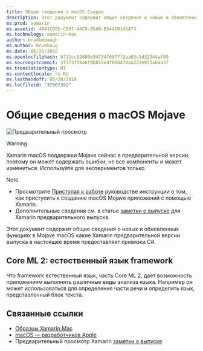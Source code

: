 ```yaml
---
title: Общие сведения о macOS Сьерра
description: Этот документ содержит общие сведения о новых и обновленных функциях в Mojave macOS какие Xamarin предварительной версии выпуска в настоящее время предоставляет привязки C#.
ms.prod: xamarin
ms.assetid: 4A41CD85-C807-44C9-85AB-B5441B145A73
ms.technology: xamarin-mac
author: bradumbaugh
ms.author: brumbaug
ms.date: 06/25/2018
ms.openlocfilehash: b711cc92680e94734f0077f2aa03c1d32944af09
ms.sourcegitcommit: 3f2737f8abf9b855edf060474aa222e973abda3f
ms.translationtype: MT
ms.contentlocale: ru-RU
ms.lasthandoff: 06/28/2018
ms.locfileid: "37067392"
---
```

# <a name="introduction-to-macos-mojave"></a>Общие сведения о macOS Mojave

![Предварительный просмотр](~/media/shared/preview.png)

> [!WARNING]
> Xamarin macOS поддержки Mojave сейчас в предварительной версии, поэтому он может содержать ошибки, не все компоненты и может измениться. Используйте для экспериментов только.

> [!NOTE]
> - Просмотрите [Приступая к работе](~/mac/platform/introduction-to-macos-mojave/get-started.md) руководстве инструкции о том, как приступить к созданию macOS Mojave приложений с помощью Xamarin.
> - Дополнительные сведения см. в статье [заметки о выпуске](https://releases.xamarin.com/preview-release-xcode-10-beta/) для Xamarin предварительного выпуска.

Этот документ содержит общие сведения о новых и обновленных функциях в Mojave macOS какие Xamarin предварительной версии выпуска в настоящее время предоставляет привязки C#.

## <a name="core-ml-2-natural-language-framework"></a>Core ML 2: естественный язык framework

Что framework естественный язык, часть Core ML 2, дает возможность приложениям выполнять различные виды анализа языка. Например он может использоваться для определения части речи и определить язык, представленный блок текста.

## <a name="related-links"></a>Связанные ссылки

- [Образцы Xamarin.Mac](https://developer.xamarin.com/samples/mac/)
- [macOS — разработчиков Apple](https://developer.apple.com/macos/)
- Предварительный просмотр Xamarin [заметки о выпуске](https://releases.xamarin.com/preview-release-xcode-10-beta/)
